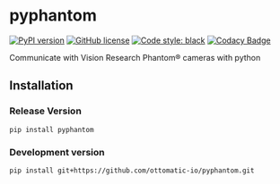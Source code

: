 # pyphantom

[![PyPI version](https://badge.fury.io/py/pycine.svg)](https://pypi.org/project/pyphantom)
[![GitHub license](https://img.shields.io/github/license/OTTOMATIC-IO/pycine.svg)](https://github.com/OTTOMATIC-IO/pycine/blob/master/LICENSE)
[![Code style: black](https://img.shields.io/badge/code%20style-black-000000.svg)](https://github.com/ambv/black)
[![Codacy Badge](https://api.codacy.com/project/badge/Grade/24b61435a9ca4b3ea56d1b02fb80e731)](https://app.codacy.com/app/OTTOMATIC/pyphantom?utm_source=github.com&utm_medium=referral&utm_content=OTTOMATIC-IO/pyphantom&utm_campaign=Badge_Grade_Dashboard)


Communicate with Vision Research Phantom® cameras with python


## Installation

### Release Version

```
pip install pyphantom
```


### Development version

```
pip install git+https://github.com/ottomatic-io/pyphantom.git
```

